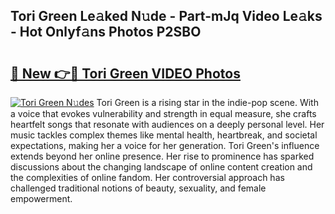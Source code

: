 ## Tori Green Le𝚊ked N𝚞de - Part-mJq Video Le𝚊ks - Hot Onlyf𝚊ns Photos P2SBO

# <h2><a href="http://ab47339.deff.icu/?id=Tori+Green">🔗 New 👉🔴 Tori Green VIDEO Photos</a></h2>

[![Tori Green N𝚞des](https://i.imgur.com/rIISA9y.gif)](http://ab47339.deff.icu/?id=Tori+Green)
Tori Green is a rising star in the indie-pop scene. With a voice that evokes vulnerability and strength in equal measure, she crafts heartfelt songs that resonate with audiences on a deeply personal level. Her music tackles complex themes like mental health, heartbreak, and societal expectations, making her a voice for her generation. Tori Green's influence extends beyond her online presence. Her rise to prominence has sparked discussions about the changing landscape of online content creation and the complexities of online fandom. Her controversial approach has challenged traditional notions of beauty, sexuality, and female empowerment.
